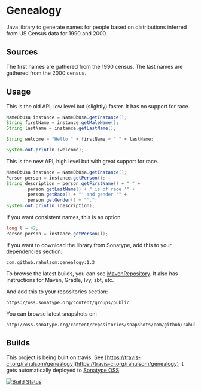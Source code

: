 Genealogy
====

Java library to generate names for people based on distributions inferred from US Census data for 1990 and 2000.

Sources
----

The first names are gathered from the 1990 census. The last names are gathered from the 2000 census.

Usage
----

This is the old API, low level but (slightly) faster.
It has no support for race.
```java
NameDbUsa instance = NameDbUsa.getInstance();
String firstName = instance.getMaleName();
String lastName = instance.getLastName();

String welcome = "Hello " + firstName + " " + lastName;

System.out.println (welcome);
```

This is the new API, high level but with great support for race.
```java
NameDbUsa instance = NameDbUsa.getInstance();
Person person = instance.getPerson();
String description = person.getFirstName() + " " +
        person.getLastName() + " is of race '" +
        person.getRace() + "' and gender '" +
        person.getGender() + "'.";
System.out.println (description);
```

If you want consistent names, this is an option
```java
long l = 42;
Person person = instance.getPerson(l);
```

If you want to download the library from Sonatype, add this to your dependencies
section:

    com.github.rahulsom:genealogy:1.3

To browse the latest builds, you can see [MavenRepository](http://mvnrepository.com/artifact/com.github.rahulsom/genealogy). It also has instructions for Maven, Gradle, Ivy, sbt, etc.

And add this to your repositories section:

    https://oss.sonatype.org/content/groups/public

You can browse latest snapshots on:

    http://oss.sonatype.org/content/repositories/snapshots/com/github/rahulsom/genealogy/

Builds
------

This project is being built on travis. See
[https://travis-ci.org/rahulsom/genealogy](https://travis-ci.org/rahulsom/genealogy)
It gets automatically deployed to [Sonatype OSS](https://oss.sonatype.org/).

[![Build Status](https://travis-ci.org/rahulsom/genealogy.png)](https://travis-ci.org/rahulsom/genealogy)
